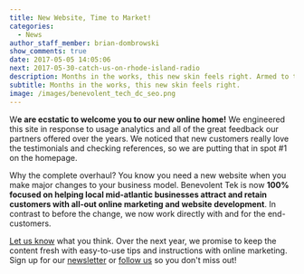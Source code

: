 ```yaml
---
title: New Website, Time to Market!
categories:
  - News
author_staff_member: brian-dombrowski
show_comments: true
date: 2017-05-05 14:05:06
next: 2017-05-30-catch-us-on-rhode-island-radio
description: Months in the works, this new skin feels right. Armed to the teeth, we're launching a new marketing campaign!
subtitle: Months in the works, this new skin feels right.
image: /images/benevolent_tech_dc_seo.png
---
```


<span class="dropcap">W</span>**e are ecstatic to welcome you to our new online home!** We engineered this site in response to usage analytics and all of the great feedback our partners offered over the years.  We noticed that new customers really love the testimonials and checking references, so we are putting that in spot #1 on the homepage.

Why the complete overhaul? You know you need a new website when you make major changes to your business model. Benevolent Tek is now **100% focused on helping local mid-atlantic businesses attract and retain customers with all-out online marketing and website development**. In contrast to before the change, we now work directly with and for the end-customers.
    
[Let us know](/contact) what you think. Over the next year, we promise to keep the content fresh with easy-to-use tips and instructions with online marketing. Sign up for our [newsletter](#footer-newsletter) or [follow us](#footer) so you don't miss out!

